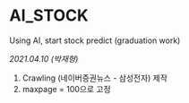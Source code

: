 # AI_STOCK
 Using AI, start stock predict (graduation work)
 
 
*2021.04.10 (박재형)*

1. Crawling (네이버증권뉴스 - 삼성전자) 제작
3. maxpage = 100으로 고정
